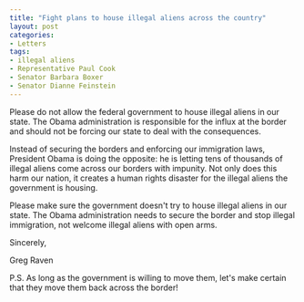 ```yaml
---
title: "Fight plans to house illegal aliens across the country"
layout: post
categories:
- Letters
tags:
- illegal aliens
- Representative Paul Cook
- Senator Barbara Boxer
- Senator Dianne Feinstein
---
```


Please do not allow the federal government to house illegal aliens in our state. The Obama administration is responsible for the influx at the border and should not be forcing our state to deal with the consequences.

Instead of securing the borders and enforcing our immigration laws, President Obama is doing the opposite: he is letting tens of thousands of illegal aliens come across our borders with impunity. Not only does this harm our nation, it creates a human rights disaster for the illegal aliens the government is housing.

Please make sure the government doesn't try to house illegal aliens in our state. The Obama administration needs to secure the border and stop illegal immigration, not welcome illegal aliens with open arms.

Sincerely,

Greg Raven

P.S. As long as the government is willing to move them, let's make certain that they move them back across the border!